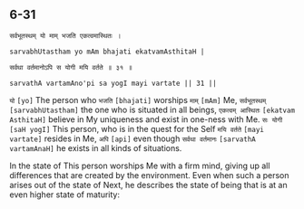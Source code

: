 ## 6-31


```shloka-sa
सर्वभूतस्थम् यो माम् भजति एकत्वमास्थितः ।
```
```shloka-sa-hk
sarvabhUtastham yo mAm bhajati ekatvamAsthitaH |
```
```shloka-sa
सर्वथा वर्तमानोऽपि स योगी मयि वर्तते ॥ ३१ ॥
```
```shloka-sa-hk
sarvathA vartamAno'pi sa yogI mayi vartate || 31 ||
```

`यो` `[yo]` The person who `भजति` `[bhajati]` worships `माम्` `[mAm]` Me, `सर्वभूतस्थम्` `[sarvabhUtastham]` the one who is situated in all beings, `एकत्वम् आस्थितः` `[ekatvam AsthitaH]` believe in My uniqueness and exist in one-ness with Me. `सः योगी` `[saH yogI]` This person, who is in the quest for the Self `मयि वर्तते` `[mayi vartate]` resides in Me, `अपि` `[api]` even though `सर्वथा वर्तमानः` `[sarvathA vartamAnaH]` he exists in all kinds of situations.

In the state of 
This person worships Me with a firm mind, giving up all differences that are created by the environment. Even when such a person arises out of the state of 
Next, he describes the state of being that is at an even higher state of maturity:

